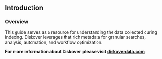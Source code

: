 <p id=“introduction”></p>

## Introduction

### Overview
This guide serves as a resource for understanding the data collected during indexing. Diskover leverages that rich metadata for granular searches, analysis, automation, and workflow optimization.

**For more information about Diskover, please visit [diskoverdata.com](https://diskoverdata.com)**
